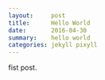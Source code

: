 ```yaml
---
layout:     post
title:      Hello World
date:       2016-04-30
summary:    hello world
categories: jekyll pixyll
---
```

fist post.
